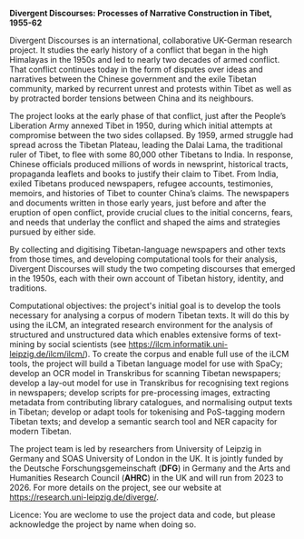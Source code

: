 **Divergent Discourses: Processes of Narrative Construction in Tibet, 1955-62**

Divergent Discourses is an international, collaborative UK-German research project. It studies the early history of a conflict that began in the high Himalayas in the 1950s and led to nearly two decades of armed conflict. That conflict continues today in the form of disputes over ideas and narratives between the Chinese government and the exile Tibetan community, marked by recurrent unrest and protests within Tibet as well as by protracted border tensions between China and its neighbours.

The project looks at the early phase of that conflict, just after the People’s Liberation Army annexed Tibet in 1950, during which initial attempts at compromise between the two sides collapsed. By 1959, armed struggle had spread across the Tibetan Plateau, leading the Dalai Lama, the traditional ruler of Tibet, to flee with some 80,000 other Tibetans to India. In response, Chinese officials produced millions of words in newsprint, historical tracts, propaganda leaflets and books to justify their claim to Tibet. From India, exiled Tibetans produced newspapers, refugee accounts, testimonies, memoirs, and histories of Tibet to counter China’s claims. The newspapers and documents written in those early years, just before and after the eruption of open conflict, provide crucial clues to the initial concerns, fears, and needs that underlay the conflict and shaped the aims and strategies pursued by either side.  

By collecting and digitising Tibetan-language newspapers and other texts from those times, and developing computational tools for their analysis, Divergent Discourses will study the two competing discourses that emerged in the 1950s, each with their own account of Tibetan history, identity, and traditions.

Computational objectives: the project's initial goal is to develop the tools necessary for analysing a corpus of modern Tibetan texts. It will do this by using the iLCM, an integrated research environment for the analysis of structured and unstructured data which enables extensive forms of text-mining  by social scientists (see https://ilcm.informatik.uni-leipzig.de/ilcm/ilcm/). To create the corpus and enable full use of the iLCM tools, the project will build a Tibetan language model for use with SpaCy; develop an OCR model in Transkribus for scanning Tibetan newspapers; develop a lay-out model for use in Transkribus for recognising text regions in newspapers; develop scripts for pre-processing images, extracting metadata from contributing library catalogues, and normalising output texts in Tibetan;  develop or adapt tools for tokenising and PoS-tagging modern Tibetan texts; and develop a semantic search tool and NER capacity for modern Tibetan.

The project team is led by researchers from University of Leipzig in Germany and SOAS University of London in the UK. It is jointly funded by the Deutsche Forschungsgemeinschaft (**DFG**) in Germany and the Arts and Humanities Research Council (**AHRC**) in the UK and will run from 2023 to 2026. For more details on the project, see our website at https://research.uni-leipzig.de/diverge/.

Licence: You are weclome to use the project data and code, but please acknowledge the project by name when doing so.  
 

